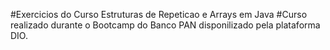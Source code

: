 #Exercicios do Curso Estruturas de Repeticao e Arrays em Java
#Curso realizado durante o Bootcamp do Banco PAN disponilizado pela plataforma DIO.
